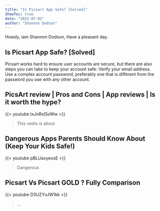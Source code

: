 ```yaml
---
title: "Is Picsart App Safe? [Solved]"
ShowToc: true 
date: "2022-07-02"
author: "Shannon Dodson" 
---
```


Howdy, iam Shannon Dodson, Have a pleasant day.
## Is Picsart App Safe? [Solved]
Picsart works hard to ensure user accounts are secure, but there are also steps you can take to keep your account safe: Verify your email address. Use a complex account password, preferably one that is different from the password you use with any other account.

## PicsArt review | Pros and Cons | App reviews | Is it worth the hype?
{{< youtube txJnRxlSoWw >}}
>This vedio is about 

## Dangerous Apps Parents Should Know About (Keep Your Kids Safe!)
{{< youtube pBLUaxyeosE >}}
>Dangerous 

## Picsart Vs Picsart GOLD ? Fully Comparison
{{< youtube D3UZYvJW1kk >}}
>... 

